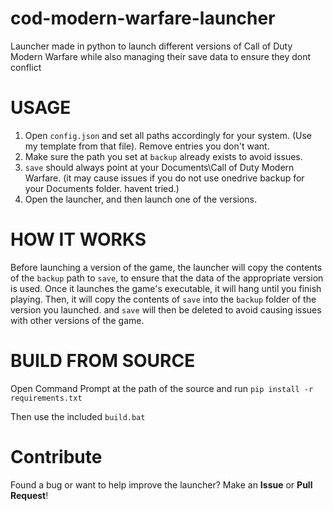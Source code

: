 # cod-modern-warfare-launcher
Launcher made in python to launch different versions of Call of Duty Modern Warfare while also managing their save data to ensure they dont conflict


# USAGE

1. Open ``config.json`` and set all paths accordingly for your system. (Use my template from that file). Remove entries you don't want.
2. Make sure the path you set at ``backup`` already exists to avoid issues.
3. ``save`` should always point at your Documents\Call of Duty Modern Warfare. (it may cause issues if you do not use onedrive backup for your Documents folder. havent tried.)
4. Open the launcher, and then launch one of the versions.

# HOW IT WORKS

Before launching a version of the game, the launcher will copy the contents of the ``backup`` path to ``save``, to ensure that the data of the appropriate version is used. Once it launches the game's executable, it will hang until you finish playing. Then, it will copy the contents of ``save`` into the ``backup`` folder of the version you launched. and ``save`` will then be deleted to avoid causing issues with other versions of the game.

# BUILD FROM SOURCE

Open Command Prompt at the path of the source and run ``pip install -r requirements.txt``

Then use the included ``build.bat``

# Contribute

Found a bug or want to help improve the launcher? Make an **Issue** or **Pull Request**! 
